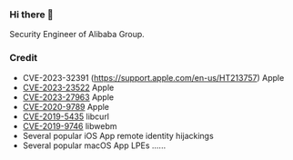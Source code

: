 ### Hi there 👋

Security Engineer of Alibaba Group.

### Credit
- CVE-2023-32391 (https://support.apple.com/en-us/HT213757) Apple
- [CVE-2023-23522](https://support.apple.com/en-us/HT213633) Apple
- [CVE-2023-27963](https://support.apple.com/en-us/HT213670) Apple
- [CVE-2020-9789](https://support.apple.com/en-us/HT211168) Apple
- [CVE-2019-5435](https://curl.se/docs/CVE-2019-5435.html) libcurl
- [CVE-2019-9746](https://nvd.nist.gov/vuln/detail/CVE-2019-9746) libwebm
- Several popular iOS App remote identity hijackings
- Several popular macOS App LPEs
......
